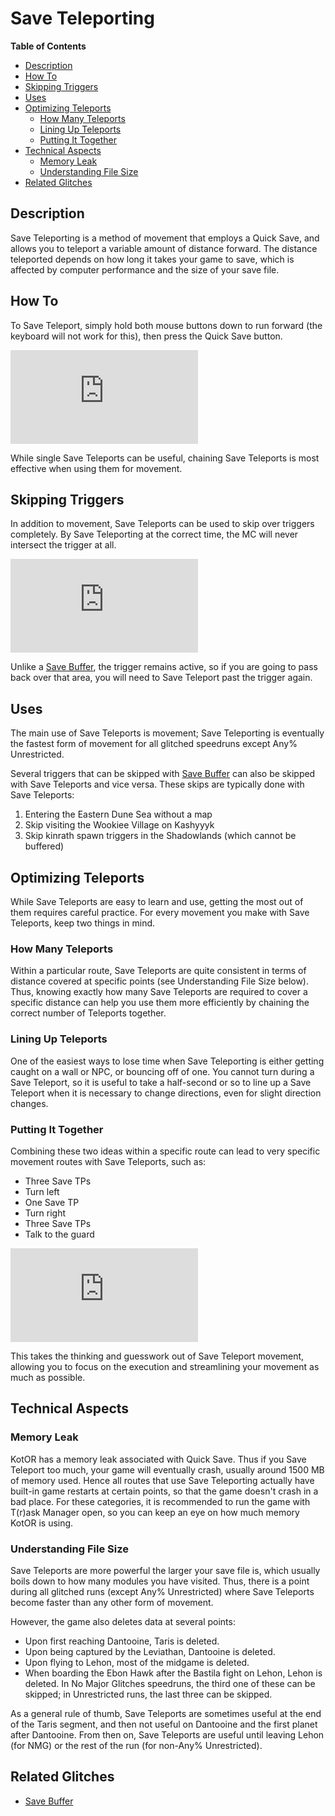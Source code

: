 

# Save Teleporting

**Table of Contents**
- [Description](#description)
- [How To](#how-to)
- [Skipping Triggers](#skipping-triggers)
- [Uses](#uses)
- [Optimizing Teleports](#optimizing-teleports)
  - [How Many Teleports](#how-many-teleports)
  - [Lining Up Teleports](#lining-up-teleports)
  - [Putting It Together](#putting-it-together)
- [Technical Aspects](#technical-aspects)
  - [Memory Leak](#memory-leak)
  - [Understanding File Size](#understanding-file-size) 
- [Related Glitches](#related-glitches)

## Description

Save Teleporting is a method of movement that employs a Quick Save, and allows you to teleport a variable amount of distance forward.  The distance teleported depends on how long it takes your game to save, which is affected by computer performance and the size of your save file.

## How To

To Save Teleport, simply hold both mouse buttons down to run forward (the keyboard will not work for this), then press the Quick Save button.

<div class="video-container">
    <iframe title="YouTube video player" src="https://www.youtube.com/embed/PgYR0FK10YI" frameborder="0"></iframe>
</div>

While single Save Teleports can be useful, chaining Save Teleports is most effective when using them for movement.

## Skipping Triggers

In addition to movement, Save Teleports can be used to skip over triggers completely.  By Save Teleporting at the correct time, the MC will never intersect the trigger at all.  

<div class="video-container">
    <iframe title="YouTube video player" src="https://www.youtube.com/embed/VzvMcFP9AS8" frameborder="0"></iframe>
</div>

Unlike a [Save Buffer](<Save Buffering>), the trigger remains active, so if you are going to pass back over that area, you will need to Save Teleport past the trigger again.  

## Uses

The main use of Save Teleports is movement; Save Teleporting is eventually the fastest form of movement for all glitched speedruns except Any% Unrestricted.

Several triggers that can be skipped with [Save Buffer](<Save Buffering>) can also be skipped with Save Teleports and vice versa.  These skips are typically done with Save Teleports:
1. Entering the Eastern Dune Sea without a map
2. Skip visiting the Wookiee Village on Kashyyyk
3. Skip kinrath spawn triggers in the Shadowlands (which cannot be buffered)

## Optimizing Teleports

While Save Teleports are easy to learn and use, getting the most out of them requires careful practice.  For every movement you make with Save Teleports, keep two things in mind.  

### How Many Teleports
Within a particular route, Save Teleports are quite consistent in terms of distance covered at specific points (see Understanding File Size below).  Thus, knowing exactly how many Save Teleports are required to cover a specific distance can help you use them more efficiently by chaining the correct number of Teleports together.

### Lining Up Teleports
One of the easiest ways to lose time when Save Teleporting is either getting caught on a wall or NPC, or bouncing off of one.  You cannot turn during a Save Teleport, so it is useful to take a half-second or so to line up a Save Teleport when it is necessary to change directions, even for slight direction changes.

### Putting It Together
Combining these two ideas within a specific route can lead to very specific movement routes with Save Teleports, such as:
* Three Save TPs
* Turn left
* One Save TP
* Turn right
* Three Save TPs
* Talk to the guard

<div class="video-container">
    <iframe title="YouTube video player" src="https://www.youtube.com/embed/y18o7TyvWDk" frameborder="0"></iframe>
</div>

This takes the thinking and guesswork out of Save Teleport movement, allowing you to focus on the execution and streamlining your movement as much as possible.

## Technical Aspects

### Memory Leak

KotOR has a memory leak associated with Quick Save.  Thus if you Save Teleport too much, your game will eventually crash, usually around 1500 MB of memory used.  Hence all routes that use Save Teleporting actually have built-in game restarts at certain points, so that the game doesn't crash in a bad place. For these categories, it is recommended to run the game with T(r)ask Manager open, so you can keep an eye on how much memory KotOR is using.

### Understanding File Size

Save Teleports are more powerful the larger your save file is, which usually boils down to how many modules you have visited.  Thus, there is a point during all glitched runs (except Any% Unrestricted) where Save Teleports become faster than any other form of movement.

However, the game also deletes data at several points:
* Upon first reaching Dantooine, Taris is deleted.
* Upon being captured by the Leviathan, Dantooine is deleted.
* Upon flying to Lehon, most of the midgame is deleted.
* When boarding the Ebon Hawk after the Bastila fight on Lehon, Lehon is deleted.
In No Major Glitches speedruns, the third one of these can be skipped; in Unrestricted runs, the last three can be skipped.

As a general rule of thumb, Save Teleports are sometimes useful at the end of the Taris segment, and then not useful on Dantooine and the first planet after Dantooine.  From then on, Save Teleports are useful until leaving Lehon (for NMG) or the rest of the run (for non-Any% Unrestricted).

## Related Glitches

* [Save Buffer](<Save Buffering>)
